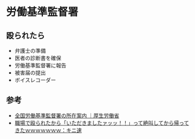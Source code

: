 # 労働基準監督署

## 殴られたら

- 弁護士の準備
- 医者の診断書を確保
- 労働基準監督署に報告
- 被害届の提出
- ボイスレコーダー

## 参考

- [全国労働基準監督署の所在案内 ｜厚生労働省](http://www.mhlw.go.jp/stf/seisakunitsuite/bunya/koyou_roudou/roudoukijun/location.html)
- [職場で殴られたから「いただきましたァッッ！！」って絶叫してから帰ってきたｗｗｗｗｗｗｗ：キニ速](http://blog.livedoor.jp/kinisoku/archives/4175592.html)
